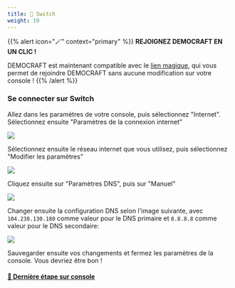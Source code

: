 ```yaml
---
title: 🔴 Switch
weight: 19
---
```

{{% alert icon="🪄" context="primary" %}}
**REJOIGNEZ DEMOCRAFT EN UN CLIC !**

DEMOCRAFT est maintenant compatible avec le [lien magique](../magik/), qui vous permet de rejoindre DEMOCRAFT sans aucune modification sur votre console !
{{% /alert %}}

### **Se connecter sur Switch**

Allez dans les paramètres de votre console, puis sélectionnez "Internet". Sélectionnez ensuite "Paramètres de la connexion internet"

![](https://us-east-1.tixte.net/uploads/cdn.democraft.fr/switch1.png)

Sélectionnez ensuite le réseau internet que vous utilisez, puis sélectionnez "Modifier les paramètres"

![](https://us-east-1.tixte.net/uploads/cdn.democraft.fr/switch2.png)

Cliquez ensuite sur "Paramètres DNS", puis sur "Manuel"

![](https://us-east-1.tixte.net/uploads/cdn.democraft.fr/switch3.png)

Changer ensuite la configuration DNS selon l'image suivante, avec `104.238.130.180` comme valeur pour le DNS primaire et `8.8.8.8` comme valeur pour le DNS secondaire:

![](https://us-east-1.tixte.net/uploads/cdn.democraft.fr/switch4.png)

Sauvegarder ensuite vos changements et fermez les paramètres de la console. Vous devriez être bon !

#### [🔗 Dernière étape sur console](consoles.md#derniere-etape-sur-console "mention")
